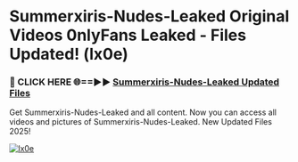 # Summerxiris-Nudes-Leaked Original Videos 0nlyFans Leaked - Files Updated! (lx0e)

<h3>🔴 CLICK HERE 🌐==►► <a href="https://tinyurl.com/4mcuefdz" rel="nofollow">Summerxiris-Nudes-Leaked Updated Files</a></h3>

Get Summerxiris-Nudes-Leaked and all content. Now you can access all videos and pictures of Summerxiris-Nudes-Leaked. New Updated Files 2025!

[![lx0e](https://i.imgur.com/StAQSOY.gif)](https://tinyurl.com/4mcuefdz)
